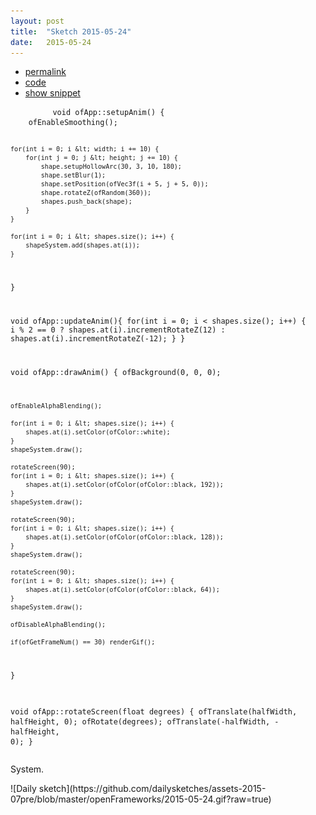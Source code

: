 ```yaml
---
layout: post
title:  "Sketch 2015-05-24"
date:   2015-05-24
---
```

<div class="code">
    <ul>
		<li><a href="{% post_url 2015-05-24-sketch %}">permalink</a></li>
		<li><a href="https://github.com/dailysketches/sketches-2015-07pre/tree/master/2015-05-24">code</a></li>
		<li><a href="#" class="snippet-button">show snippet</a></li>
	</ul>
    <pre class="snippet">
        <code class="cpp">void ofApp::setupAnim() {
    ofEnableSmoothing();
    
    for(int i = 0; i &lt; width; i += 10) {
        for(int j = 0; j &lt; height; j += 10) {
            shape.setupHollowArc(30, 3, 10, 180);
            shape.setBlur(1);
            shape.setPosition(ofVec3f(i + 5, j + 5, 0));
            shape.rotateZ(ofRandom(360));
            shapes.push_back(shape);
        }
    }
    
    for(int i = 0; i &lt; shapes.size(); i++) {
        shapeSystem.add(shapes.at(i));
    }
}

void ofApp::updateAnim(){
    for(int i = 0; i &lt; shapes.size(); i++) {
        i % 2 == 0 ?
            shapes.at(i).incrementRotateZ(12) :
            shapes.at(i).incrementRotateZ(-12);
    }
}

void ofApp::drawAnim() {
    ofBackground(0, 0, 0);
    
    ofEnableAlphaBlending();
    
    for(int i = 0; i &lt; shapes.size(); i++) {
        shapes.at(i).setColor(ofColor::white);
    }
    shapeSystem.draw();
    
    rotateScreen(90);
    for(int i = 0; i &lt; shapes.size(); i++) {
        shapes.at(i).setColor(ofColor(ofColor::black, 192));
    }
    shapeSystem.draw();
    
    rotateScreen(90);
    for(int i = 0; i &lt; shapes.size(); i++) {
        shapes.at(i).setColor(ofColor(ofColor::black, 128));
    }
    shapeSystem.draw();
    
    rotateScreen(90);
    for(int i = 0; i &lt; shapes.size(); i++) {
        shapes.at(i).setColor(ofColor(ofColor::black, 64));
    }
    shapeSystem.draw();
    
    ofDisableAlphaBlending();
    
    if(ofGetFrameNum() == 30) renderGif();
}

void ofApp::rotateScreen(float degrees) {
    ofTranslate(halfWidth, halfHeight, 0);
    ofRotate(degrees);
    ofTranslate(-halfWidth, -halfHeight, 0);
}</code>
    </pre>
</div>
<p class="description">System.</p>
![Daily sketch](https://github.com/dailysketches/assets-2015-07pre/blob/master/openFrameworks/2015-05-24.gif?raw=true)
